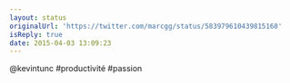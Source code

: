 ```yaml
---
layout: status
originalUrl: 'https://twitter.com/marcgg/status/583979610439815168'
isReply: true
date: 2015-04-03 13:09:23
---
```


@kevintunc #productivité #passion
